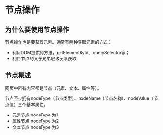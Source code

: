 # 节点操作

## 为什么要使用节点操作

节点操作也是要获取元素。通常有两种获取元素的方式：

- 利用DOM提供的方法，getElementById、querySelector等；
- 利用节点的父子兄弟层级关系获取

## 节点概述

网页中所有内容都是节点（元素、文本、属性等）。

节点至少拥有nodeType（节点类型）、nodeName（节点名称）、nodeValue（节点值）三个基本属性。

- 元素节点 nodeType 为1
- 属性节点 nodeType 为2
- 文本节点 nodeType 为3